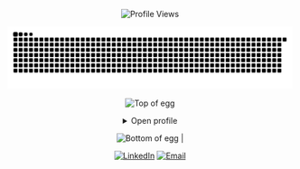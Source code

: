 <p align = "center">
	<img src = "https://komarev.com/ghpvc/?username=Mon1311&style=plastic&color=blueviolet" alt = "Profile Views"/>
</p>
<p align = "center">
	<img src = "https://github.com/7oSkaaa/7oSkaaa/blob/output/github-contribution-grid-snake.svg?" alt = "Snake Game"/>
</p>

<div align="center">


![Top of egg](https://github.com/Mon1311/imagenes/blob/main/ARRIBA.png?raw=true)

<details>
<summary>Open profile</summary>

<br>
<div>
  <div align=center>
      <img height="200" alt="Avatar photo of Mon1311" src="https://github.com/Mon1311/imagenes/blob/main/avatar.png?raw=true" alt="Avatar photo of Mon1311">
  </div>
  <div align=center>
      <a href="https://git.io/typing-svg"><img src="https://readme-typing-svg.demolab.com/?font=VT323&size=35&duration=3500&pause=300&color=6A0572&center=true&vCenter=true&width=500&lines=Hey%2C+Welcome+to+My+GitHub+Profile;I+am+Mon;Inquisitive+and+Curious+by+nature;Engineering+Student;Music+Lover;Hardworking+and+Ambitious;Moon+and+sky+Lover" alt="Typing SVG" /></a>
  </div>
</div>

<details>
<summary>About me</summary>

[//]: # (You must have a lf before the markdown element when inside a block for it to work: https://stackoverflow.com/questions/29368902/how-can-i-wrap-my-markdown-in-an-html-div)

<div align="left">


/**
 * Represents me.
 *
 * @constructor
 * @param {string} location - CDMX, Mexico.
 * @param {string} languages - Spanish, English.
 * @param {string} studies - Industrial Engineering & Science in Bussiness and Data Analytics Student.
 * @param {string} interests - Logistics, Process Optimization and Analysis, Project management.
 * @param {string} hobbies - Sports, The Cosmos, Dogs, Puzzles.
 * @param {string} education - Universidad Panamericana, City U of Seattle.
 * @param {string} approachable - Yes, I'm open to collaborations and projects!
 * @param {string} strength - Problem-Solving Skills, Attention to Detail, Communication Skills.
 * @param {string} weakness - Still working on my shyness.
 * @param {string} favorite frase - Well-behaved WOMEN rarely make HISTORY
 *
 * @throws {Error} Never a bug, always a learning opportunity!
 *
 * @returns {Object} Mon.

 */


</div>

</details>

<details>
<summary>Tools</summary>
<div>
  <p style="display: inline-block;" align="center">
    <kbd>
      <kbd>Programming Languages</kbd>
      <br>
      <br>
      <img width="30px" src="https://cdn.jsdelivr.net/gh/devicons/devicon/icons/python/python-original.svg" alt="py" title="Python"/> 
      <img width="30" src="https://user-images.githubusercontent.com/25181517/121405384-444d7300-c95d-11eb-959f-913020d3bf90.png" alt="C#" title="C#"/>
   
  </p>
</div>
</details>

<details>
  <summary>Quote</summary>
  <br>
  <blockquote>
    “Courage is not having the strength to go on; it is going on when you don't have the strength”
    <br><strong>Theodore Roosevelt</strong>
  </blockquote>
</details>

<details>
  <summary>Free DOSE hit</summary>
  <br>
  <small><i>DOSE (dopamine, oxytocin, serotonin & endorphin), refresh page if dose was ineffective.</i></small>
  <br>
  <div align="center"><img src="https://readme-jokes.vercel.app/api?theme=monokai" alt="Jokes Card" /></div>
</details>

<details>
<summary>What can I do for you?</summary>
<table style="border: none">
  <tr>
  <td width="50%" valign="top">

[//]: # (Fighting against markdown and blocks isn't easy, indentation is catastrophic)

## Let's Work Together!

If you’re looking for a formal conversation or would like to discuss any topic, feel free to reach out. I’m always open to connecting and engaging in meaningful dialogue,  <a href="mailto:moncalvara13@gmail.com">contact me by email</a>. Don’t hesitate to get in touch, I won't bite, I promise.

  </td>
  <td width="50%" valign="top">

## Let’s keep in touch!

If you’re up for some lighthearted chats about life, random musings, or just want to keep up with each other, <a href="https://www.instagram.com/montsecg11?igsh=eXd6djE0aTZuMDRp">follow me on Instagram!</a> Let’s share some laughs, stories, and good vibes!

  </td>
  </tr>
</table>
</details>

</details>

![Bottom of egg](https://github.com/Mon1311/imagenes/blob/main/ABAJO.png?raw=true)
|

</div>

<div align=center>
 <a href="https://www.linkedin.com/in/montserrat-calder%C3%B3n-guevara-775505358?utm_source=share&utm_campaign=share_via&utm_content=profile&utm_medium=android_app" target="_blank"><img src="https://img.shields.io/static/v1?style=for-the-badge&message=LinkedIn&color=0A66C2&logo=LinkedIn&logoColor=FFFFFF&label=" alt="LinkedIn" /></a>
<a href="mailto:moncalvara13@gmail.com?subject=Hi%20Mon%20,%20nice%20to%20meet%20you!" target="_blank"><img alt="Email" src="https://img.shields.io/static/v1?style=for-the-badge&message=Gmail&color=EA4335&logo=Gmail&logoColor=FFFFFF&label=" /></a>

</div>
